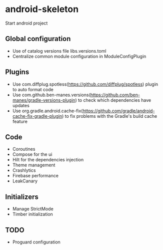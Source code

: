 # android-skeleton
Start android project

## Global configuration

- Use of catalog versions file libs.versions.toml
- Centralize common module configuration in ModuleConfigPlugin

## Plugins

- Use com.diffplug.spotless(https://github.com/diffplug/spotless) plugin to auto format code
- Use com.github.ben-manes.versions(https://github.com/ben-manes/gradle-versions-plugin) to check which dependencies have updates
- Use org.gradle.android.cache-fix(https://github.com/gradle/android-cache-fix-gradle-plugin) to fix problems with the Gradle's build cache feature

## Code

- Coroutines
- Compose for the ui
- Hilt for the dependencies injection
- Theme management
- Crashlytics
- Firebase performance
- LeakCanary

## Initializers

- Manage StrictMode
- Timber initialization

## TODO

- Proguard configuration
